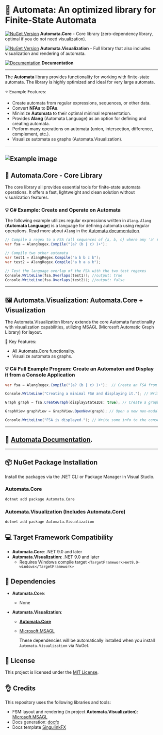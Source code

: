 ﻿# :repeat_one: Automata: An optimized library for Finite-State Automata 
[![NuGet Version](https://img.shields.io/nuget/v/Automata.Core)](https://www.nuget.org/packages/Automata.Core)   **Automata.Core** - Core library (zero-dependency library, optimal if you do not need visualization).

[![NuGet Version](https://img.shields.io/nuget/v/Automata.Visualization)](https://www.nuget.org/packages/Automata.Visualization)  **Automata.Visualization** - Full library that also includes visualization and rendering of automata.

[![Documentation](https://img.shields.io/badge/docs-latest-brightgreen.svg?style=flat)](https://hexmerlin.github.io/Automata/index.html) **Documentation**

---

The **Automata** library provides functionality for working with finite-state automata.
The library is highly optimized and ideal for very large automata.

:star: Example Features:
  - Create automata from regular expressions, sequences, or other data.
  - Convert **NFAs** to **DFAs**.
  - Minimize **Automata** to their optimal minimal representation.
  - Provides **Alang** (Automata Language) as an option for defining and creating automata.
  - Perform many operations on automata (union, intersection, difference, complement, etc.).
  - Visualize automata as graphs (Automata.Visualization).

---

![Example image](docs/images/automaton_example_1.svg)
---

## :hammer: Automata.Core - Core Library

The core library all provides essential tools for finite-state automata operations.
It offers a fast, lightweight and clean solution without visualization features.

### :bulb: C# Example: Create and Operate on Automata

The following example utilizes regular expressions written in `Alang`. 
`Alang` (**Automata Language**) is a language for defining automata using regular operations.
Read more about `Alang` in the [Automata documentation](https://hexmerlin.github.io/Automata/ALANG.html).
```csharp
// Compile a regex to a FSA (all sequences of {a, b, c} where any 'a' must be followed by 'b' or 'c')
var fsa = AlangRegex.Compile("(a? (b | c) )+");

// Compile two other automata
var test1 = AlangRegex.Compile("a b b c b");
var test2 = AlangRegex.Compile("a b a a b");

// Test the language overlap of the FSA with the two test regexes
Console.WriteLine(fsa.Overlaps(test1)); //output: true
Console.WriteLine(fsa.Overlaps(test2)); //output: false
```
---

## :framed_picture: Automata.Visualization: Automata.Core + Visualization
The Automata.Visualization library extends the core Automata functionality with visualization capabilities, utilizing MSAGL (Microsoft Automatic Graph Library) for layout.

:key: Key Features:
- All Automata.Core functionality.
- Visualize automata as graphs.

### :bulb: C# Full Example Program: Create an Automaton and Display it from a Console Application

```csharp
var fsa = AlangRegex.Compile("(a? (b | c) )+");  // Create an FSA from a regex

Console.WriteLine("Creating a minimal FSA and displaying it."); // Write some info to the console

Graph graph = fsa.CreateGraph(displayStateIDs: true); // Create a graph object (FSA with layout) 

GraphView graphView = GraphView.OpenNew(graph); // Open a new non-modal window that displays the graph

Console.WriteLine("FSA is displayed."); // Write some info to the console
```
---

## :blue_book: [Automata Documentation](https://hexmerlin.github.io/Automata/index.html).

---

## :package:  NuGet Package Installation

Install the packages via the .NET CLI or Package Manager in Visual Studio.

### Automata.Core
```bash
dotnet add package Automata.Core
```

### Automata.Visualization (Includes Automata.Core)

```bash
dotnet add package Automata.Visualization
```

## :computer: Target Framework Compatibility

- **Automata.Core**: .NET 9.0 and later  
- **Automata.Visualization**: .NET 9.0 and later  
  - Requires Windows compile target `<TargetFramework>net9.0-windows</TargetFramework>` 

## :link: Dependencies

- **Automata.Core**:
  - None

- **Automata.Visualization**:
  - [**Automata.Core**](https://www.nuget.org/packages/Automata.Core)
  - [Microsoft.MSAGL](https://github.com/microsoft/automatic-graph-layout)

    These dependencies will be automatically installed when you install `Automata.Visualization` via NuGet.

## :scroll: License

This project is licensed under the [MIT License](https://opensource.org/licenses/MIT).

## :ok_hand: Credits

This repository uses the following libraries and tools:

- FSM layout and rendering (in project **Automata.Visualization**): [Microsoft.MSAGL](https://github.com/microsoft/automatic-graph-layout)
- Docs generation: [docfx](https://github.com/dotnet/docfx) 
- Docs template [SingulinkFX](https://github.com/Singulink/SingulinkFX)
